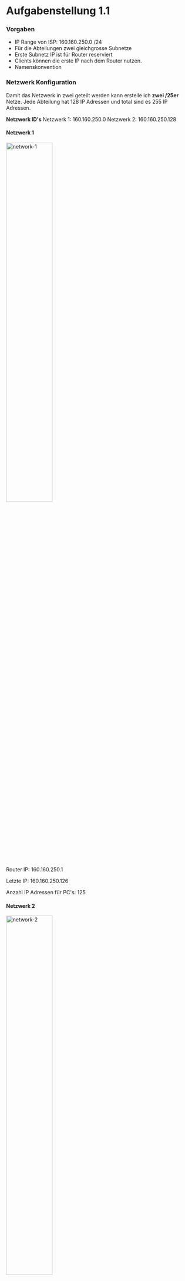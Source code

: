 # Aufgabenstellung 1.1

### Vorgaben
- IP Range von ISP: 160.160.250.0 /24
- Für die Abteilungen zwei gleichgrosse Subnetze
- Erste Subnetz IP ist für Router reserviert
- Clients können die erste IP nach dem Router nutzen. 
- Namenskonvention

### Netzwerk Konfiguration
Damit das Netzwerk in zwei geteilt werden kann erstelle ich **zwei /25er** Netze. Jede Abteilung hat 128 IP Adressen und total sind es 255 IP Adressen. 

**Netzwerk ID's**
Netzwerk 1: 160.160.250.0
Netzwerk 2: 160.160.250.128

#### Netzwerk 1

<img width=50% height=50% alt="network-1" src="https://github.com/user-attachments/assets/319f1236-8553-40ee-a378-5c77bba3e31c">

Router IP: 160.160.250.1

Letzte IP: 160.160.250.126

Anzahl IP Adressen für PC's: 125

#### Netzwerk 2

<img width=50% height=50% alt="network-2" src="https://github.com/user-attachments/assets/1ad8642d-c88c-4529-bbbe-4c876a57a84f">

Router IP: 160.160.250.129

Erste IP: 160.160.250.130

Letzte IP: 160.160.250.254

Anzahl IP Adressen für PC's: 125

### Umsetzung
Hier ist eine visuelle Übersicht vom Netzwerk. 

<img width=50% height=50% alt="network-overview" src="https://github.com/user-attachments/assets/4090d468-5f59-4d52-bc1f-dc8c9e3bf9c0">

#### Router Konfiguration
<img width=50% height=50% alt="routerconfig" src="https://github.com/user-attachments/assets/3f09b989-970d-443c-94c1-9610b143fe05">

Auf dem Router sind zwei Interfaces mit den IP Adressen 160.160.250.1 und 160.160.250.129. Auf diese IP Adressen gehen die Hosts, um mit anderen Hosts zu kommunizieren. 

#### PC Konfiguration
<img width=50% height=50% alt="pc-01-config" src="https://github.com/user-attachments/assets/a814b45c-7858-4b22-93ad-b1933910980b">

Auf dem Bild ist PC-01 mit der ersten IP Adresse im Netzwerk. Der zweite PC hat die letzte IP Adresse. Hier eine Liste für eine bessere Übersicht. 

